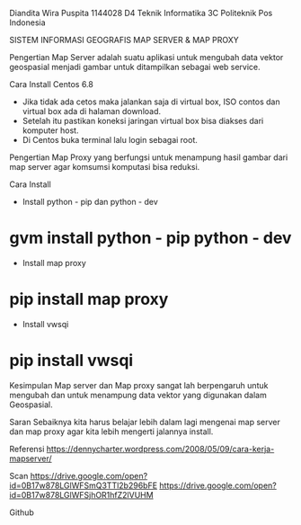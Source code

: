 Diandita Wira Puspita
1144028
D4 Teknik Informatika 3C
Politeknik Pos Indonesia


SISTEM INFORMASI GEOGRAFIS
MAP SERVER & MAP PROXY




Pengertian
Map Server adalah suatu aplikasi untuk mengubah data vektor geospasial menjadi gambar untuk ditampilkan sebagai web service.

Cara Install
Centos 6.8
- Jika tidak ada cetos maka jalankan saja di virtual box, ISO contos dan virtual box ada di halaman        download.
- Setelah itu pastikan koneksi jaringan virtual box bisa diakses dari komputer host.
- Di Centos buka terminal lalu login sebagai root.

Pengertian
Map Proxy yang berfungsi untuk menampung hasil gambar dari map server agar komsumsi komputasi bisa reduksi.

Cara Install
- Install python - pip dan python - dev
# gvm install python - pip python - dev 
- Install map proxy
# pip install map proxy
- Install vwsqi
# pip install vwsqi

Kesimpulan
Map server dan Map proxy sangat lah berpengaruh untuk mengubah dan untuk menampung data vektor yang digunakan dalam Geospasial.

Saran
Sebaiknya kita harus belajar lebih dalam lagi mengenai map server dan map proxy agar kita lebih mengerti jalannya install.

Referensi
https://dennycharter.wordpress.com/2008/05/09/cara-kerja-mapserver/

Scan
https://drive.google.com/open?id=0B17w878LGlWFSmQ3TTl2b296bFE
https://drive.google.com/open?id=0B17w878LGlWFSjhOR1hfZ2lVUHM

Github


